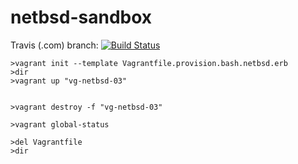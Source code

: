 # netbsd-sandbox

Travis (.com) branch:
[![Build Status](https://travis-ci.com/githubfoam/netbsd-sandbox.svg?branch=master)](https://travis-ci.com/githubfoam/netbsd-sandbox)  

~~~~
>vagrant init --template Vagrantfile.provision.bash.netbsd.erb
>dir
>vagrant up "vg-netbsd-03"


>vagrant destroy -f "vg-netbsd-03"

>vagrant global-status

>del Vagrantfile
>dir
~~~~
